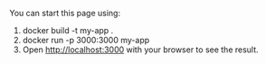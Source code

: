 You can start this page using:

1. docker build -t my-app .
2. docker run -p 3000:3000 my-app
3. Open [http://localhost:3000](http://localhost:3000) with your browser to see the result.
